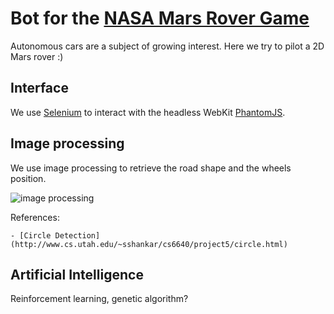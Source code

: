 # Bot for the [NASA Mars Rover Game](https://mars.nasa.gov/gamee-rover/)

Autonomous cars are a subject of growing interest. Here we try to pilot a 2D Mars rover :)

## Interface

We use [Selenium](http://www.seleniumhq.org/) to interact with the headless WebKit [PhantomJS](http://phantomjs.org/).

## Image processing

We use image processing to retrieve the road shape and the wheels position.

![image processing](https://github.com/louisabraham/MarsRover/blob/master/screenshot.png?raw=true)

References:

    - [Circle Detection](http://www.cs.utah.edu/~sshankar/cs6640/project5/circle.html)

## Artificial Intelligence

Reinforcement learning, genetic algorithm?